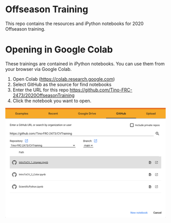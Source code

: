 # Offseason Training

This repo contains the resources and iPython notebooks for 2020 Offseason training.

# Opening in Google Colab

These trainings are contained in iPython notebooks. You can use them from your browser via Google Colab.

1. Open Colab (https://colab.research.google.com)
2. Select GitHub as the source for find notebooks
3. Enter the URL for this repo https://github.com/Tino-FRC-2473/2020OffseasonTraining
4. Click the notebook you want to open.

![Example opening notebook in Colab](colab.png)
